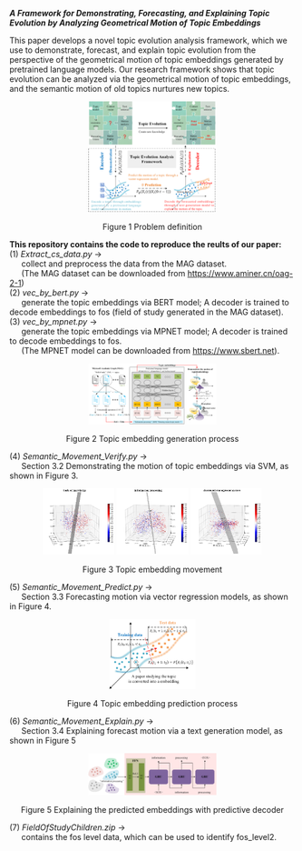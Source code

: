 ***A Framework for Demonstrating, Forecasting, and Explaining Topic Evolution by Analyzing Geometrical Motion of Topic Embeddings***

This paper develops a novel topic evolution analysis framework, which we use to demonstrate, forecast, and explain topic evolution from the perspective of the geometrical motion of topic embeddings generated by pretrained language models. Our research framework shows that topic evolution can be analyzed via the geometrical motion of topic embeddings, and the semantic motion of old topics nurtures new topics.

<p align="center">
  <img src="https://github.com/WannaLearning/Demonstrating-Forecasting-and-Explaining-Topic-Evolution/blob/main/Figures-git/Figure%201.png" width="45%" alt="Problem Definition"/>
</p>
<div align="center">
  Figure 1 Problem definition
</div>

**This repository contains the code to reproduce the reults of our paper:**  
(1) *Extract_cs_data.py* ->  
&ensp;&ensp;&ensp;collect and preprocess the data from the MAG dataset.  
&ensp;&ensp;&ensp;(The MAG dataset can be downloaded from https://www.aminer.cn/oag-2-1)  
(2) *vec_by_bert.py* ->  
&ensp;&ensp;&ensp;generate the topic embeddings via BERT model; A decoder is trained to decode embeddings to fos (field of study generated in the MAG dataset).   
(3) *vec_by_mpnet.py* ->  
&ensp;&ensp;&ensp;generate the topic embeddings via MPNET model; A decoder is trained to decode embeddings to fos.  
&ensp;&ensp;&ensp;(The MPNET model can be downloaded from https://www.sbert.net).  

<p align="center">
  <img src="https://github.com/WannaLearning/Demonstrating-Forecasting-and-Explaining-Topic-Evolution/blob/main/Figures-git/Figure%202.png" width="45%" alt="Topic embedding generation process"/>
</p>
<div align="center">
  Figure 2 Topic embedding generation process
</div>  

(4) *Semantic_Movement_Verify.py* ->  
&ensp;&ensp;&ensp;Section 3.2	Demonstrating the motion of topic embeddings via SVM, as shown in Figure 3.  
<p align="center">
  <img src="https://github.com/WannaLearning/Demonstrating-Forecasting-and-Explaining-Topic-Evolution/blob/main/Figures-git/Figure%2010-body%20of%20knowledge.png" width="25%" alt=""/>
  <img src="https://github.com/WannaLearning/Demonstrating-Forecasting-and-Explaining-Topic-Evolution/blob/main/Figures-git/Figure%2010-information%20processing.png" width="25%" alt=""/>
  <img src="https://github.com/WannaLearning/Demonstrating-Forecasting-and-Explaining-Topic-Evolution/blob/main/Figures-git/Figure%2010-document%20management%20system.png" width="25%" alt=""/>
</p>
<div align="center">
  Figure 3 Topic embedding movement
</div>  

(5) *Semantic_Movement_Predict.py* ->  
&ensp;&ensp;&ensp;Section 3.3 Forecasting motion via vector regression models, as shown in Figure 4.
<p align="center">
  <img src="https://github.com/WannaLearning/Demonstrating-Forecasting-and-Explaining-Topic-Evolution/blob/main/Figures-git/Figure%203.png" width="30%" alt="Topic embedding prediction process"/>
</p>
<div align="center">
  Figure 4 Topic embedding prediction process
</div>  

(6) *Semantic_Movement_Explain.py* ->  
&ensp;&ensp;&ensp;Section 3.4 Explaining forecast motion via a text generation model, as shown in Figure 5
<p align="center">
  <img src="https://github.com/WannaLearning/Demonstrating-Forecasting-and-Explaining-Topic-Evolution/blob/main/Figures-git/Figure%204.png" width="45%" alt="Explaining the predicted embeddings with predictive decoder"/>
</p>
<div align="center">
  Figure 5 Explaining the predicted embeddings with predictive decoder
</div>  

(7) *FieldOfStudyChildren.zip* ->  
&ensp;&ensp;&ensp;contains the fos level data, which can be used to identify fos_level2.
